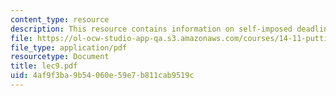 ```yaml
---
content_type: resource
description: This resource contains information on self-imposed deadlines and commitments.
file: https://ol-ocw-studio-app-qa.s3.amazonaws.com/courses/14-11-putting-social-sciences-to-the-test-field-experiments-in-economics-spring-2006/4af9f3ba9b54060e59e7b811cab9519c_lec9.pdf
file_type: application/pdf
resourcetype: Document
title: lec9.pdf
uid: 4af9f3ba-9b54-060e-59e7-b811cab9519c
---
```

